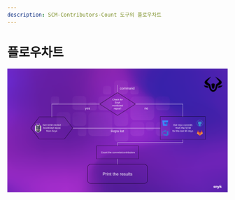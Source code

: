 ```yaml
---
description: SCM-Contributors-Count 도구의 플로우차트
---
```


# 플로우차트

![SCM-Contributors-Count 도구의 플로우차트](../../../../.gitbook/assets/flowchart.png)
